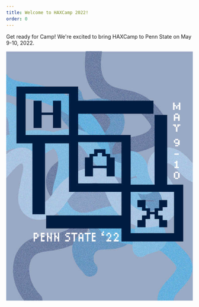 ```yaml
---
title: Welcome to HAXCamp 2022!
order: 0
---
```

Get ready for Camp! We're excited to bring HAXCamp to Penn State on May 9-10, 2022.

<img alt="Advertisement poster for HAXCamp 2022" src="/assets/images/poster.jpg">
